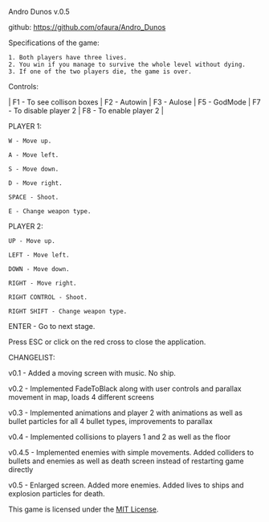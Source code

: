 Andro Dunos v.0.5

github: https://github.com/ofaura/Andro_Dunos

Specifications of the game:

	1. Both players have three lives.
	2. You win if you manage to survive the whole level without dying.
	3. If one of the two players die, the game is over.

Controls:

| F1 - To see collison boxes |
F2 - Autowin |
F3 - Aulose |
F5 - GodMode |
F7 - To disable player 2 |
F8 - To enable player 2 |

PLAYER 1:

	W - Move up.

	A - Move left.

	S - Move down.

	D - Move right.

	SPACE - Shoot.
	
	E - Change weapon type.

PLAYER 2:

	UP - Move up.

	LEFT - Move left.

	DOWN - Move down.

	RIGHT - Move right.

	RIGHT CONTROL - Shoot.
	
	RIGHT SHIFT - Change weapon type.


ENTER - Go to next stage.

Press ESC or click on the red cross to close the application.

CHANGELIST:

v0.1 - Added a moving screen with music. No ship.

v0.2 - Implemented FadeToBlack along with user controls and parallax movement in map, loads 4 different screens

v0.3 - Implemented animations and player 2 with animations as well as bullet particles for all 4 bullet types, improvements to parallax

v0.4 - Implemented collisions to players 1 and 2 as well as the floor

v0.4.5 - Implemented enemies with simple movements. Added colliders to bullets and enemies as well as death screen instead of restarting game directly

v0.5 - Enlarged screen. Added more enemies. Added lives to ships and explosion particles for death.


This game is licensed under the [MIT License](LICENSE).
